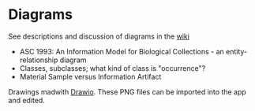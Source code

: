 # Diagrams

See descriptions and discussion of diagrams in the [wiki](https://github.com/tdwg/material-sample/wiki)

* ASC 1993: An Information Model for Biological Collections - an entity-relationship diagram
* Classes, subclasses; what kind of class is "occurrence"?
* Material Sample versus Information Artifact

Drawings madwith [Drawio](https://app.digrams.net/).  These PNG files can be imported into the app and edited.
